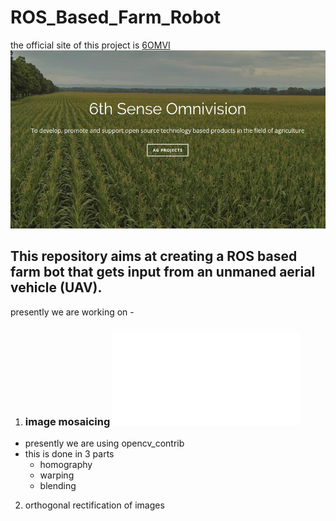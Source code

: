 # ROS_Based_Farm_Robot

the official site of this project is [6OMVI](9omvi.org)
![omvi](6omvi.jpg)

## This repository aims at creating a ROS based farm bot that gets input from an unmaned aerial vehicle (UAV).

presently we are working on - 

1) ### image mosaicing ![readme](Image_mosaicing/README.md)
- presently we are using opencv_contrib
- this is done in 3 parts
	- homography
	- warping
	- blending

2) orthogonal rectification of images
